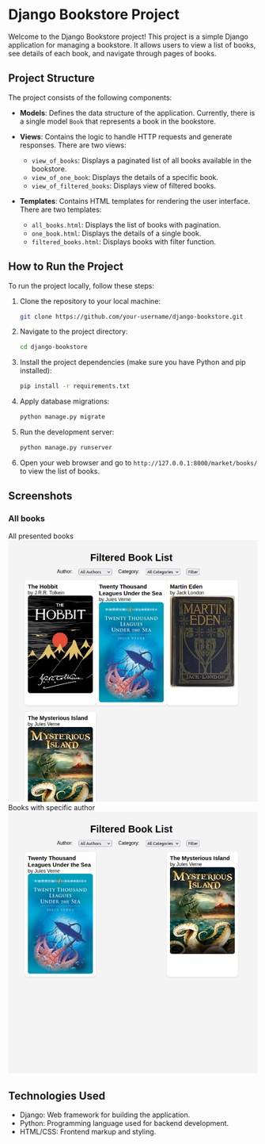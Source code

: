 # Django Bookstore Project

Welcome to the Django Bookstore project! This project is a simple Django application for managing a bookstore. It allows users to view a list of books, see details of each book, and navigate through pages of books.

## Project Structure

The project consists of the following components:

- **Models**: Defines the data structure of the application. Currently, there is a single model `Book` that represents a book in the bookstore.

- **Views**: Contains the logic to handle HTTP requests and generate responses. There are two views:
  - `view_of_books`: Displays a paginated list of all books available in the bookstore.
  - `view_of_one_book`: Displays the details of a specific book.
  - `view_of_filtered_books`: Displays view of filtered books.

- **Templates**: Contains HTML templates for rendering the user interface. There are two templates:
  - `all_books.html`: Displays the list of books with pagination.
  - `one_book.html`: Displays the details of a single book.
  - `filtered_books.html`: Displays books with filter function.

## How to Run the Project

To run the project locally, follow these steps:

1. Clone the repository to your local machine:

    ```bash
    git clone https://github.com/your-username/django-bookstore.git
    ```

2. Navigate to the project directory:

    ```bash
    cd django-bookstore
    ```

3. Install the project dependencies (make sure you have Python and pip installed):

    ```bash
    pip install -r requirements.txt
    ```

4. Apply database migrations:

    ```bash
    python manage.py migrate
    ```

5. Run the development server:

    ```bash
    python manage.py runserver
    ```

6. Open your web browser and go to `http://127.0.0.1:8000/market/books/` to view the list of books.

## Screenshots

### All books
All presented books
![List of Books](images/all_books.png)
Books with specific author
![List of Books](images/books_by_specific_author.png)

## Technologies Used

- Django: Web framework for building the application.
- Python: Programming language used for backend development.
- HTML/CSS: Frontend markup and styling.
